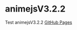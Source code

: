 # animejsV3.2.2
Test animejsV3.2.2
<a href="https://np1531-cmd.github.io/animejsV3.2.2/">GitHub Pages</a>
